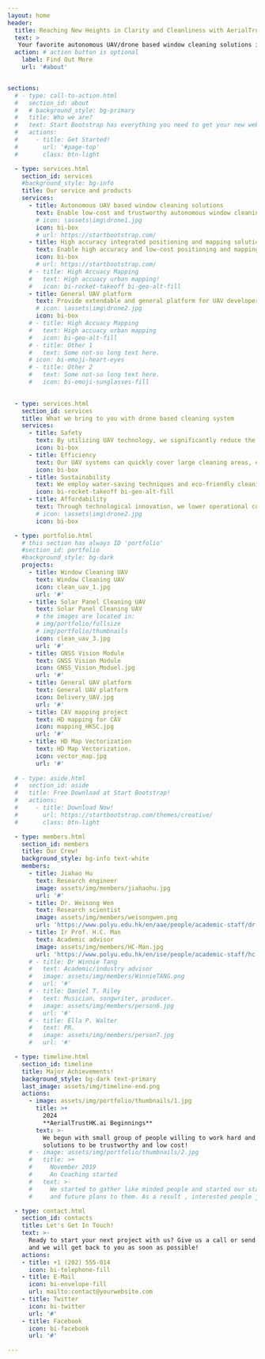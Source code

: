 ```yaml
---
layout: home
header:
  title: Reaching New Heights in Clarity and Cleanliness with AerialTrustHK.ai
  text: >
   Your favorite autonomous UAV/drone based window cleaning solutions in mega cities, such as Hong Kong. 
  action: # action button is optional
    label: Find Out More
    url: '#about'


sections:
  # - type: call-to-action.html
  #   section_id: about
  #   # background_style: bg-primary
  #   title: Who we are?
  #   text: Start Bootstrap has everything you need to get your new website up and running in no time! All of the templates and themes on Start Bootstrap are open source, free to download, and easy to use. No strings attached!
  #   actions:
  #     - title: Get Started!
  #       url: '#page-top'
  #       class: btn-light

  - type: services.html
    section_id: services
    #background_style: bg-info
    title: Our service and products
    services:
      - title: Autonomous UAV based window cleaning solutions
        text: Enable low-cost and trustworthy autonomous window cleaning and buildings cleaning in mega cities, such as Hong Kong 
        # icon: \assets\img\drone1.jpg
        icon: bi-box
        # url: https://startbootstrap.com/
      - title: High accuracy integrated positioning and mapping solutions
        text: Enable high accuracy and low-cost positioning and mapping service in diverse scenarios for drones with GNSS, IMU, vision and LiDAR
        icon: bi-box
        # url: https://startbootstrap.com/
      # - title: High Accuacy Mapping
      #   text: High accuacy urban mapping!
      #   icon: bi-rocket-takeoff bi-geo-alt-fill
      - title: General UAV platform
        text: Provide extendable and general platform for UAV developers, offering tools to design, test, and deploy UAV systems and modules 
        # icon: \assets\img\drone2.jpg
        icon: bi-box
      # - title: High Accuacy Mapping
      #   text: High accuacy urban mapping
      #   icon: bi-geo-alt-fill
      # - title: Other 1
      #   text: Some not-so long text here.
      # icon: bi-emoji-heart-eyes
      # - title: Other 2
      #   text: Some not-so long text here.
      #   icon: bi-emoji-sunglasses-fill
  

  - type: services.html
    section_id: services
    title: What we bring to you with drone based cleaning system
    services:
      - title: Safety
        text: By utilizing UAV technology, we significantly reduce the risks associated with high-altitude cleaning, ensuring the safety of both workers and the public. 
        icon: bi-box
      - title: Efficiency
        text: Our UAV systems can quickly cover large cleaning areas, enhancing the overall efficiency of the cleaning process.
        icon: bi-box
      - title: Sustainability
        text: We employ water-saving techniques and eco-friendly cleaning agents to minimize environmental impact.
        icon: bi-rocket-takeoff bi-geo-alt-fill
      - title: Affordability
        text: Through technological innovation, we lower operational costs, offering our clients competitive pricing. 
        # icon: \assets\img\drone2.jpg
        icon: bi-box

  - type: portfolio.html
    # this section has always ID 'portfolio'
    #section_id: portfolio
    #background_style: bg-dark
    projects:
      - title: Window Cleaning UAV 
        text: Window Cleaning UAV
        icon: clean_uav_1.jpg
        url: '#'
      - title: Solar Panel Cleaning UAV
        text: Solar Panel Cleaning UAV
        # the images are located in:
        # img/portfolio/fullsize
        # img/portfolio/thumbnails
        icon: clean_uav_3.jpg
        url: '#'
      - title: GNSS Vision Module
        text: GNSS Vision Module
        icon: GNSS_Vision_Moduel.jpg
        url: '#'
      - title: General UAV platform
        text: General UAV platform
        icon: Delivery_UAV.jpg
        url: '#'
      - title: CAV mapping project
        text: HD mapping for CAV
        icon: mapping_HKSC.jpg
        url: '#'
      - title: HD Map Vectorization
        text: HD Map Vectorization.
        icon: vector_map.jpg
        url: '#'
  
  # - type: aside.html
  #   section_id: aside
  #   title: Free Download at Start Bootstrap!
  #   actions:
  #     - title: Download Now!
  #       url: https://startbootstrap.com/themes/creative/
  #       class: btn-light

  - type: members.html
    section_id: members
    title: Our Crew!
    background_style: bg-info text-white
    members:
      - title: Jiahao Hu
        text: Research engineer
        image: assets/img/members/jiahaohu.jpg
        url: '#'
      - title: Dr. Weisong Wen
        text: Research scientist
        image: assets/img/members/weisongwen.png
        url: 'https://www.polyu.edu.hk/en/aae/people/academic-staff/dr-wen-weisong/'
      - title: Ir Prof. H.C. Man
        text: Academic advisor
        image: assets/img/members/HC-Man.jpg
        url: 'https://www.polyu.edu.hk/en/ise/people/academic-staff/hc-man/'
      # - title: Dr Winnie Tang
      #   text: Academic/industry advisor
      #   image: assets/img/members/WinnieTANG.png
      #   url: '#'
      # - title: Daniel T. Riley
      #   text: Musician, songwriter, producer.
      #   image: assets/img/members/person6.jpg
      #   url: '#'
      # - title: Ella P. Walter
      #   text: PR.
      #   image: assets/img/members/person7.jpg
      #   url: '#'

  - type: timeline.html
    section_id: timeline
    title: Major Achievements!
    background_style: bg-dark text-primary
    last_image: assets/img/timeline-end.png
    actions:
      - image: assets/img/portfolio/thumbnails/1.jpg
        title: >+
          2024
          **AerialTrustHK.ai Beginnings**
        text: >-
          We begun with small group of people willing to work hard and make our
          solutions to be trustworthy and low cost!
      # - image: assets/img/portfolio/thumbnails/2.jpg
      #   title: >+
      #     November 2019
      #     An Coaching started
      #   text: >-
      #     We started to gather like minded people and started our stategies
      #     and future plans to them. As a result , interested people joined us!

  - type: contact.html
    section_id: contacts
    title: Let's Get In Touch!
    text: >-
      Ready to start your next project with us? Give us a call or send us an email
      and we will get back to you as soon as possible!
    actions:
    - title: +1 (202) 555-014
      icon: bi-telephone-fill
    - title: E-Mail
      icon: bi-envelope-fill
      url: mailto:contact@yourwebsite.com
    - title: Twitter
      icon: bi-twitter
      url: '#'
    - title: Facebook
      icon: bi-facebook
      url: '#'

---
```

